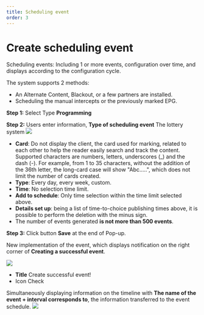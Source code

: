 ```yaml
---
title: Scheduling event
order: 3
---
```


# Create scheduling event
Scheduling events: Including 1 or more events, configuration over time, and displays according to the configuration cycle.

   The system supports 2 methods:

   - An Alternate Content, Blackout, or a few partners are installed.
   - Scheduling the manual intercepts or the previously marked EPG.

**Step 1:** Select Type **Programming**

 **Step 2:** Users enter information, **Type of scheduling event** The lottery system ![](../../images/Popup_create_event_schedule.png)

* **Card**: Do not display the client, the card used for marking, related to each other to help the reader easily search and track the content. Supported characters are numbers, letters, underscores (_) and the dash (-). For example, from 1 to 35 characters, without the addition of the 36th letter, the long-card case will show "Abc…..", which does not limit the number of cards created.
* **Type**: Every day, every week, custom.
* **Time**: No selection time limit.
* **Add to schedule**: Only time selection within the time limit selected above.
* **Details set up**: being a list of time-to-choice publishing times above, it is possible to perform the deletion with the minus sign.
* The number of events generated **is not more than 500 events**.

**Step 3:** Click button **Save** at the end of Pop-up.

 New implementation of the event, which displays notification on the right corner of **Creating a successful event**.

![](../../images/Notice_success_create_event.png)
* **Title** Create successful event!
* Icon Check

Simultaneously displaying information on the timeline with **The name of the event + interval corresponds to**, the information transferred to the event schedule. ![](../../images/Status_Event.png)